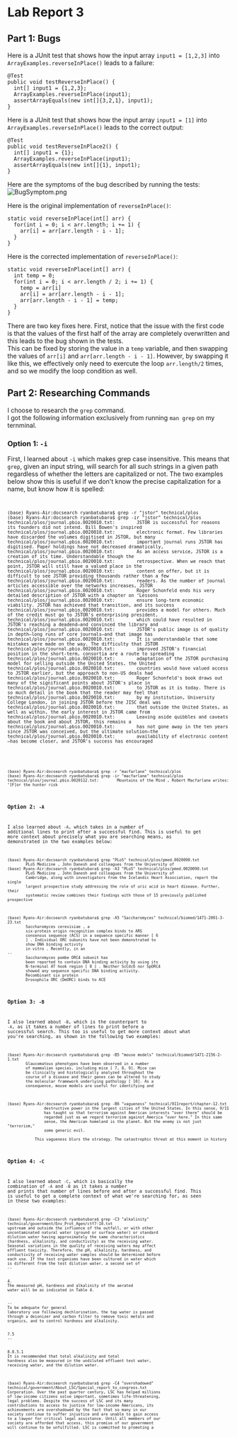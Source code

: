 # Lab Report 3

## Part 1: Bugs

Here is a JUnit test that shows how the input array `input1 = [1,2,3]` 
into `ArrayExamples.reverseInPlace()` leads to a failure:
```
@Test 
public void testReverseInPlace() {
  int[] input1 = {1,2,3};
  ArrayExamples.reverseInPlace(input1);
  assertArrayEquals(new int[]{3,2,1}, input1);
}
```

Here is a JUnit test that shows how the input array `input1 = [1]` 
into `ArrayExamples.reverseInPlace()` leads to the correct output:
```
@Test
public void testReverseInPlace2() {
  int[] input1 = {1};
  ArrayExamples.reverseInPlace(input1);
  assertArrayEquals(new int[]{1}, input1);
}
```

Here are the symptoms of the bug described by running the tests:
![BugSymptom.png](BugSymptom.png)

Here is the original implementation of `reverseInPlace()`:
```
static void reverseInPlace(int[] arr) {
  for(int i = 0; i < arr.length; i += 1) {
    arr[i] = arr[arr.length - i - 1];
  }
}
```
Here is the corrected implementation of `reverseInPlace()`:
```
static void reverseInPlace(int[] arr) {
  int temp = 0;
  for(int i = 0; i < arr.length / 2; i += 1) {
    temp = arr[i]
    arr[i] = arr[arr.length - i - 1];
    arr[arr.length - i - 1] = temp;
  }
}
```
There are two key fixes here. 
First, notice that the issue with the first code is that the values of the 
first half of the array are completely overwritten and this leads to the 
bug shown in the tests. \
This can be fixed by storing the value in a `temp` variable, and then 
swapping the values of `arr[i]` and `arr[arr.length - i - 1]`. However, 
by swapping it like this, we effectively only need to exercute the loop
`arr.length/2` times, and so we modify the loop condition as well.

## Part 2: Researching Commands

I choose to research the `grep` command. \
I got the following information exclusively from running `man grep` on my ternminal.

### Option 1: `-i`

First, I learned about `-i` which makes grep case insensitive. This means that `grep`,
given an input string, will search for all such strings in a given path regardless
of whether the letters are capitalized or not. The two examples below show this is useful
if we don't know the precise capitalization for a name, but know how it is spelled:
<code>
```
(base) Ryans-Air:docsearch ryanbatubara$ grep -r "jstor" technical/plos
(base) Ryans-Air:docsearch ryanbatubara$ grep -ir "jstor" technical/plos
technical/plos/journal.pbio.0020010.txt:        JSTOR is successful for reasons its founders did not intend. Bill Bowen's inspired
technical/plos/journal.pbio.0020010.txt:        electronic format. Few libraries have discarded the volumes digitised in JSTOR, but many
technical/plos/journal.pbio.0020010.txt:        important journal runs JSTOR has digitised. Paper holdings have not decreased dramatically,
technical/plos/journal.pbio.0020010.txt:        As an access service, JSTOR is a creation of its time. Understandable though the
technical/plos/journal.pbio.0020010.txt:        retrospective. When we reach that point, JSTOR will still have a valued place in the
technical/plos/journal.pbio.0020010.txt:        content on offer, but it is difficult to see JSTOR providing thousands rather than a few
technical/plos/journal.pbio.0020010.txt:        readers. As the number of journal articles accessible over the networks increases, JSTOR
technical/plos/journal.pbio.0020010.txt:        Roger Schonfeld ends his very detailed description of JSTOR with a chapter on ‘Lessons
technical/plos/journal.pbio.0020010.txt:        ensure long-term economic viability. JSTOR has achieved that transition, and its success
technical/plos/journal.pbio.0020010.txt:        provides a model for others. Much of the credit must go to JSTOR's enterprising president,
technical/plos/journal.pbio.0020010.txt:        which could have resulted in JSTOR's reaching a deadend—and convinced the library and
technical/plos/journal.pbio.0020010.txt:        JSTOR's public image is of quality in depth—long runs of core journals—and that image has
technical/plos/journal.pbio.0020010.txt:        It is understandable that some mistakes were made on the way. The difficulty that JSTOR
technical/plos/journal.pbio.0020010.txt:        improved JSTOR's financial position in the short-term, consortia are a route to spreading
technical/plos/journal.pbio.0020010.txt:        adaptation of the JSTOR purchasing model for selling outside the United States, the United
technical/plos/journal.pbio.0020010.txt:        countries would have valued access to JSTOR earlier, but the approach to non-US deals had
technical/plos/journal.pbio.0020010.txt:        Roger Schonfeld's book draws out many of the significant points about JSTOR's place in
technical/plos/journal.pbio.0020010.txt:        to JSTOR as it is today. There is so much detail in the book that the reader may feel that
technical/plos/journal.pbio.0020010.txt:        by my institution, University College London, in joining JSTOR before the JISC deal was
technical/plos/journal.pbio.0020010.txt:        that outside the United States, as well as within, the early interest in JSTOR came from
technical/plos/journal.pbio.0020010.txt:        Leaving aside quibbles and caveats about the book and about JSTOR, this remains a
technical/plos/journal.pbio.0020010.txt:        has not gone away in the ten years since JSTOR was conceived, but the ultimate solution—the
technical/plos/journal.pbio.0020010.txt:        availability of electronic content—has become closer, and JSTOR's success has encouraged
```
<code>

```
(base) Ryans-Air:docsearch ryanbatubara$ grep -r "macfarlane" technical/plos
(base) Ryans-Air:docsearch ryanbatubara$ grep -ir "macfarlane" technical/plos
technical/plos/journal.pbio.0020112.txt:        Mountains of the Mind , Robert Macfarlane writes: ‘[F]or the hunter risk
```

### Option 2: `-A`

I also learned about `-A`, which takes in a number of additional lines
to print after a successful find. This is useful to get more context 
about precisely what you are searching means, as demonstrated in the 
two examples below:
```
(base) Ryans-Air:docsearch ryanbatubara$ grep "PLoS" technical/plos/pmed.0020090.txt 
        PLoS Medicine , John Danesh and colleagues from the University of
(base) Ryans-Air:docsearch ryanbatubara$ grep -A3 "PLoS" technical/plos/pmed.0020090.txt 
        PLoS Medicine , John Danesh and colleagues from the University of
        Cambridge, along with investigators from the Icelandic Heart Association, report the single
        largest prospective study addressing the role of uric acid in heart disease. Further, their
        systematic review combines their findings with those of 15 previously published prospective
```

```
(base) Ryans-Air:docsearch ryanbatubara$ grep -A5 "Saccharomyces" technical/biomed/1471-2091-3-23.txt
        Saccharomyces cerevisiae , a
        six-protein origin recognition complex binds to ARS
        consensus sequence (ACS) in a sequence specific manner [ 6
        ] . Individual ORC subunits have not been demonstrated to
        show DNA binding activity 
        in vitro . Recently, in an 
--
        Saccharomyces pombe ORC4 subunit has
        been reported to contain DNA binding activity by using its
        N-terminal AT hook region [ 8 ] . Neither ScCdc6 nor SpORC4
        showed any sequence specific DNA binding activity.
        Recombinant six protein 
        Drosophila ORC (DmORC) binds to ACE
```

### Option 3: `-B`

I also learned about `-B`, which is the counterpart to `-A`, as it 
takes a number of lines to print before a successful search. This 
too is useful to get more context about what you're searching, 
as shown in the following two examples:
```
(base) Ryans-Air:docsearch ryanbatubara$ grep -B5 "mouse models" technical/biomed/1471-2156-2-1.txt
        Glaucomatous phenotypes have been observed in a number
        of mammalian species, including mice [ 7, 8, 9]. Mice can
        be clinically and histologically analyzed throughout the
        course of a disease and their genes can be altered to study
        the molecular framework underlying pathology [ 10]. As a
        consequence, mouse models are useful for identifying and
```

```
(base) Ryans-Air:docsearch ryanbatubara$ grep -B6 "vagueness" technical/911report/chapter-12.txt
                destructive power in the largest cities of the United States. In this sense, 9/11
                has taught us that terrorism against American interests "over there" should be
                regarded just as we regard terrorism against America "over here." In this same
                sense, the American homeland is the planet. But the enemy is not just "terrorism,"
                some generic evil.
            
            This vagueness blurs the strategy. The catastrophic threat at this moment in history
```

### Option 4: `-C`

I also learned about `-C`, which is basically the combination of 
`-A` and `-B` as it takes a number and prints that number of lines 
before and after a successful find. This is useful to get a complete 
context of what we're searching for, as seen in these two examples:
```
(base) Ryans-Air:docsearch ryanbatubara$ grep -C3 "alkalinity" technical/government/Env_Prot_Agen/ctf7-10.txt
upstream and outside the influence of the outfall, or with other
uncontaminated natural water (ground or surface water) or standard
dilution water having approximately the same characteristics
(hardness, alkalinity, and conductivity) as the receiving water.
Seasonal variations in the quality of receiving waters may affect
effluent toxicity. Therefore, the pH, alkalinity, hardness, and
conductivity of receiving water samples should be determined before
each use. If the test organisms have been cultured in water which
is different from the test dilution water, a second set of
--


4.
The measured pH, hardness and alkalinity of the aerated
water will be as indicated in Table 4.


--
To be adequate for general
laboratory use following dechlorination, the tap water is passed
through a deionizer and carbon filter to remove toxic metals and
organics, and to control hardness and alkalinity.


7.5
--


8.8.5.1
It is recommended that total alkalinity and total
hardness also be measured in the undiluted effluent test water,
receiving water, and the dilution water.
```

```
(base) Ryans-Air:docsearch ryanbatubara$ grep -C4 "overshadowed" technical/government/About_LSC/Special_report_to_congress.txt
Corporation. Over the past quarter century, LSC has helped millions
of low-income citizens solve important, sometimes life-threatening,
legal problems. Despite the success of LSC and its many
contributions to access to justice for low-income Americans, its
achievements are overshadowed by the fact that so many in our
society continue to suffer injustice and are unable to gain access
to a lawyer for critical legal assistance. Until all members of our
society are afforded that access, this promise of our government
will continue to be unfulfilled. LSC is committed to promoting a
```
